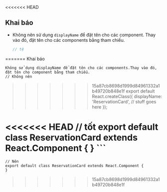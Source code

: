 <<<<<<< HEAD
## Khai báo

  - Không nên sử dụng `displayName` để đặt tên cho các component. Thay vào đó, đặt tên cho các components bằng tham chiếu.

    ```jsx
    // tệ
=======
Khai báo

    Không sử dụng displayName để đặt tên cho các components.Thay vào đó, đặt tên cho component bằng tham chiếu.
    // Không nên
>>>>>>> 15a87cb8698d1999d84961332a1b49720b848e1f
    export default React.createClass({
      displayName: 'ReservationCard',
      // stuff goes here
    });

<<<<<<< HEAD
    // tốt
    export default class ReservationCard extends React.Component {
    }
    ```
=======
    // Nên
    export default class ReservationCard extends React.Component {
    }

>>>>>>> 15a87cb8698d1999d84961332a1b49720b848e1f
